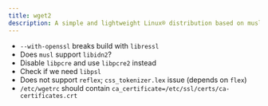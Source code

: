 ```yaml
---
title: wget2
description: A simple and lightweight Linux® distribution based on musl libc and toybox
---
```


- `--with-openssl` breaks build with `libressl`
- Does `musl` support `libidn2`?
- Disable `libpcre` and use `libpcre2` instead
- Check if we need `libpsl`
- Does not support `reflex`; `css_tokenizer.lex` issue (depends on `flex`)
- `/etc/wgetrc` should contain `ca_certificate=/etc/ssl/certs/ca-certificates.crt`
